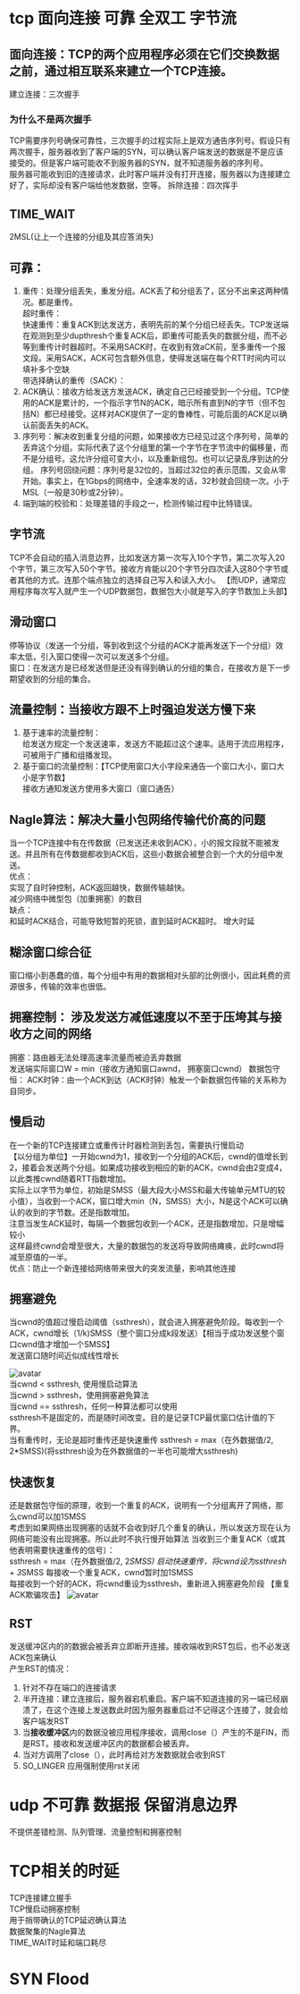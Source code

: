  # tcp 面向连接 可靠 全双工 字节流  
## 面向连接：TCP的两个应用程序必须在它们交换数据之前，通过相互联系来建立一个TCP连接。
建立连接：三次握手  
### 为什么不是两次握手  
TCP需要序列号确保可靠性，三次握手的过程实际上是双方通告序列号。假设只有两次握手，服务器收到了客户端的SYN，可以确认客户端发送的数据是不是应该接受的。但是客户端可能收不到服务器的SYN，就不知道服务器的序列号。  
服务器可能收到旧的连接请求，此时客户端并没有打开连接，服务器以为连接建立好了，实际却没有客户端给他发数据，空等。
拆除连接：四次挥手  
## TIME_WAIT  
2MSL(让上一个连接的分组及其应答消失)  


## 可靠：  
1. 重传：处理分组丢失，重发分组。ACK丢了和分组丢了，区分不出来这两种情况。都是重传。  
超时重传：  
快速重传：重复ACK到达发送方，表明先前的某个分组已经丢失。TCP发送端在观测到至少dupthresh个重复ACK后，即重传可能丢失的数据分组，而不必等到重传计时器超时。不采用SACK时，在收到有效aCK前，至多重传一个报文段。采用SACK，ACK可包含额外信息，使得发送端在每个RTT时间内可以填补多个空缺  
带选择确认的重传（SACK）：  
2. ACK确认：接收方给发送方发送ACK，确定自己已经接受到一个分组。TCP使用的ACK是累计的，一个指示字节N的ACK，暗示所有直到N的字节（但不包括N）都已经接受。这样对ACK提供了一定的鲁棒性，可能后面的ACK足以确认前面丢失的ACK。  
3. 序列号：解决收到重复分组的问题，如果接收方已经见过这个序列号，简单的丢弃这个分组。实际代表了这个分组里的第一个字节在字节流中的偏移量，而不是分组号。这允许分组可变大小，以及重新组包。也可以记录乱序到达的分组。  序列号回绕问题：序列号是32位的，当超过32位的表示范围，又会从零开始。事实上，在1Gbps的网络中，全速率发的话，32秒就会回绕一次。小于MSL（一般是30秒或2分钟）。
4. 端到端的校验和：处理差错的手段之一，检测传输过程中比特错误。  
## 字节流  
TCP不会自动的插入消息边界，比如发送方第一次写入10个字节，第二次写入20个字节，第三次写入50个字节。接收方肯能以20个字节分四次读入这80个字节或者其他的方式。连那个端点独立的选择自己写入和读入大小。
【而UDP，通常应用程序每次写入就产生一个UDP数据包，数据包大小就是写入的字节数加上头部】  
## 滑动窗口  
停等协议（发送一个分组，等到收到这个分组的ACK才能再发送下一个分组）效率太低，引入窗口使得一次可以发送多个分组。  
窗口：在发送方是已经发送但是还没有得到确认的分组的集合，在接收方是下一步期望收到的分组的集合。  
## 流量控制：当接收方跟不上时强迫发送方慢下来  
1. 基于速率的流量控制：  
给发送方规定一个发送速率，发送方不能超过这个速率。适用于流应用程序，可被用于广播和组播发现。  
2. 基于窗口的流量控制：【TCP使用窗口大小字段来通告一个窗口大小，窗口大小是字节数】    
接收方通知发送方使用多大窗口（窗口通告）  
## Nagle算法：解决大量小包网络传输代价高的问题  
当一个TCP连接中有在传数据（已发送还未收到ACK），小的报文段就不能被发送。并且所有在传数据都收到ACK后，这些小数据会被整合到一个大的分组中发送。  
优点：  
实现了自时钟控制，ACK返回越快，数据传输越快。  
减少网络中微型包（加重拥塞）的数目  
缺点：  
和延时ACK结合，可能导致短暂的死锁，直到延时ACK超时。
增大时延  
## 糊涂窗口综合征  
窗口缩小到愚蠢的值，每个分组中有用的数据相对头部的比例很小，因此耗费的资源很多，传输的效率也很低。

## 拥塞控制： 涉及发送方减低速度以不至于压垮其与接收方之间的网络  
拥塞：路由器无法处理高速率流量而被迫丢弃数据   
发送端实际窗口W = min（接收方通知窗口awnd， 拥塞窗口cwnd） 
数据包守恒： 
ACK时钟：由一个ACK到达（ACK时钟）触发一个新数据包传输的关系称为自同步。  
## 慢启动  
在一个新的TCP连接建立或重传计时器检测到丢包，需要执行慢启动  
【以分组为单位】一开始cwnd为1，接收到一个分组的ACK后，cwnd的值增长到2，接着会发送两个分组。如果成功接收到相应的新的ACK，cwnd会由2变成4，以此类推cwnd随着RTT指数增加。  
实际上以字节为单位，初始是SMSS（最大段大小MSS和最大传输单元MTU的较小值），当收到一个ACK，窗口增大min（N，SMSS）大小，N是这个ACK可以确认的收到的字节数。还是指数增加。  
注意当发生ACK延时，每隔一个数据包收到一个ACK，还是指数增加，只是增幅较小  
这样最终cwnd会增至很大，大量的数据包的发送将导致网络瘫痪，此时cwnd将减至原值的一半。   
优点：防止一个新连接给网络带来很大的突发流量，影响其他连接    
## 拥塞避免  
当cwnd的值超过慢启动阈值（ssthresh），就会进入拥塞避免阶段。每收到一个ACK，cwnd增长（1/k)SMSS（整个窗口分成k段发送）【相当于成功发送整个窗口cwnd值才增加一个SMSS】  
发送窗口随时间近似成线性增长  
  
![avatar](拥塞.jpg)  
当cwnd < ssthresh, 使用慢启动算法  
当cwnd > ssthresh，使用拥塞避免算法  
当cwnd == ssthresh，任何一种算法都可以使用  
ssthresh不是固定的，而是随时间改变。目的是记录TCP最优窗口估计值的下界。  
当有重传时，无论是超时重传还是快速重传 ssthresh = max（在外数据值/2, 2*SMSS)(将ssthresh设为在外数据值的一半也可能增大ssthresh)  

## 快速恢复  
还是数据包守恒的原理，收到一个重复的ACK，说明有一个分组离开了网络，那么cwnd可以加1SMSS  
考虑到如果网络出现拥塞的话就不会收到好几个重复的确认，所以发送方现在认为网络可能没有出现拥塞。所以此时不执行慢开始算法
当收到三个重复ACK（或其他表明需要快速重传的信号）：  
ssthresh = max（在外数据值/2, 2*SMSS)
启动快速重传，将cwnd设为ssthresh + 3*SMSS 
每接收一个重复ACK，cwnd暂时加1SMSS  
每接收到一个好的ACK，将cwnd重设为ssthresh，重新进入拥塞避免阶段
【重复ACK欺骗攻击】
![avatar](快速恢复.jpg)
## RST  
发送缓冲区内的的数据会被丢弃立即断开连接。接收端收到RST包后，也不必发送ACK包来确认   
产生RST的情况：  
1. 针对不存在端口的连接请求  
2. 半开连接：建立连接后，服务器宕机重启。客户端不知道连接的另一端已经崩溃了，在这个连接上发送数此时因为服务器重启过不记得这个连接了，就会给客户端发RST  
3. 当**接收缓冲区**内的数据没被应用程序接收，调用close（）产生的不是FIN，而是RST。接收和发送缓冲区内的数据都会被丢弃。
4. 当对方调用了close（），此时再给对方发数据就会收到RST  
5. SO_LINGER 应用强制使用rst关闭  
# udp  不可靠  数据报 保留消息边界  
不提供差错检测、队列管理、流量控制和拥塞控制  


# TCP相关的时延  
TCP连接建立握手  
TCP慢启动拥塞控制  
用于捎带确认的TCP延迟确认算法  
数据聚集的Nagle算法  
TIME_WAIT时延和端口耗尽  


# SYN Flood  

